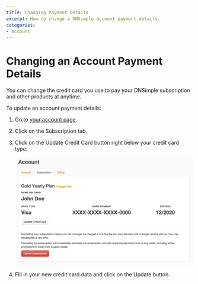 ```yaml
---
title: Changing Payment Details
excerpt: How to change a DNSimple account payment details.
categories:
- Account
---
```


# Changing an Account Payment Details

You can change the credit card you use to pay your DNSimple subscription and other products at anytime.

<div class="section-steps" markdown="1">
To update an account payment details:

1. Go to [your account page](https://dnsimple.com/account).
1. Click on the <label>Subscription</label> tab.
1. Click on the <label>Update Credit Card</label> button right below your credit card type:

     ![Change payment details](/files/update-credit-card-1.png)

1. Fill in your new credit card data and click on the <label>Update</label> button.
</div>

